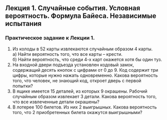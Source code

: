 
## Лекция 1. Случайные события. Условная вероятность. Формула Байеса. Независимые испытания

### Практическое задание к Лекции 1.
1. Из колоды в 52 карты извлекаются случайным образом 4 карты.  
   a) Найти вероятность того, что все карты – крести.   
   б) Найти вероятность, что среди 4-х карт окажется хотя бы один туз.  
2. На входной двери подъезда установлен кодовый замок, содержащий десять кнопок с цифрами от 0 до 9. Код содержит три цифры, которые нужно нажать одновременно. Какова вероятность того, что человек, не знающий код, откроет дверь с первой попытки?  
4. В ящике имеется 15 деталей, из которых 9 окрашены. Рабочий случайным образом извлекает 3 детали. Какова вероятность того, что все извлеченные детали окрашены?  
5. В лотерее 100 билетов. Из них 2 выигрышных. Какова вероятность того, что 2 приобретенных билета окажутся выигрышными?  
